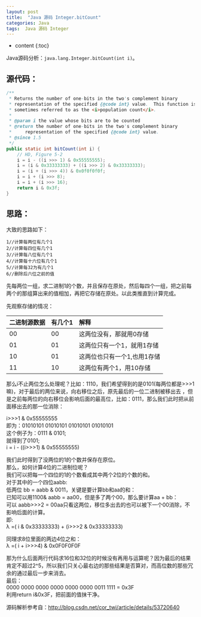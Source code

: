 ```yaml
---
layout: post
title:  "Java 源码 Integer.bitCount"
categories: Java
tags:  Java 源码 Integer
---
```


* content
{:toc}


Java源码分析：```java.lang.Integer.bitCount(int i)```。

## 源代码：

```java
/**
 * Returns the number of one-bits in the two's complement binary
 * representation of the specified {@code int} value.  This function is
 * sometimes referred to as the <i>population count</i>.
 *
 * @param i the value whose bits are to be counted
 * @return the number of one-bits in the two's complement binary
 *     representation of the specified {@code int} value.
 * @since 1.5
 */
public static int bitCount(int i) {
    // HD, Figure 5-2
    i = i - ((i >>> 1) & 0x55555555);
    i = (i & 0x33333333) + ((i >>> 2) & 0x33333333);
    i = (i + (i >>> 4)) & 0x0f0f0f0f;
    i = i + (i >>> 8);
    i = i + (i >>> 16);
    return i & 0x3f;
}
```

## 思路：
大致的思路如下：  
```
1//计算每两位有几个1
2//计算每四位有几个1
3//计算每八位有几个1
4//计算每十六位有几个1
5//计算每32为有几个1
6//删除后六位之前的值
```

先每两位一组，求二进制1的个数，并且保存在原处，然后每四个一组，把之前每两个的那组算出来的值相加，再把它存储在原处。以此类推直到计算完成。

先观察存储的情况：

|二进制源数据|有几个1|解释|
|:-------|:-------|:-------|
|00|00|这两位没有，那就用0存储|
|01|01|这两位只有一个1，就用1存储|
|10|01|这两位也只有一个1,也用1存储|
|11|10|这两位有两个1，用10存储|

那么i不止两位怎么处理呢？比如：1110，我们希望得到的是0101(每两位都是>>>1嘛)，对于最后的两位来说，向右移位之后，原先最后的一位二进制被移出去 ，但是之前每两位的向右移位会影响后面的最高位，比如：0111，那么我们此时把从前面移出去的那一位消除：

i>>>1 & 0x55555555  
即为：01010101 01010101 01010101 01010101  
这个例子为：0111 & 0101;  
就得到了0101;  
i = i - ((i>>>1) & 0x55555555)

我们此时得到了没两位的1的个数并保存在原位。  
那么，如何计算4位的二进制位呢？  
我们可以把每一个四位的1的个数看成其中两个2位的个数的和。  
对于其中的一个四位aabb:  
低两位 bb = aabb & 0011，关键是要计算bb和aa的和：  
已知可以用1100& aabb = aa00，但是多了两个00，那么要计算aa + bb：  
可以 aabb>>>2 = 00aa只看这两位，移位多出去的也可以被下一个00消除，不影响后面的计算。  
即:  
λ =( i & 0x33333333) + (i>>>2 & 0x33333333)

同理求8位里面的两边4位之和：  
λ =( i + i>>>4) & 0x0F0F0F0F

那为什么后面两行代码求16位和32位的时候没有再用与运算呢？因为最后的结果肯定不超过2^5，所以我们只关心最右边的那些结果是否算对，而高位数的那些冗余的通过最后一步来消去。  
最后：  
0000 0000 0000 0000 0000 0000 0011 1111 = 0x3F  
利用return i&0x3F，把前面的值抹干净。


源码解析参考自：http://blog.csdn.net/cor_twi/article/details/53720640

